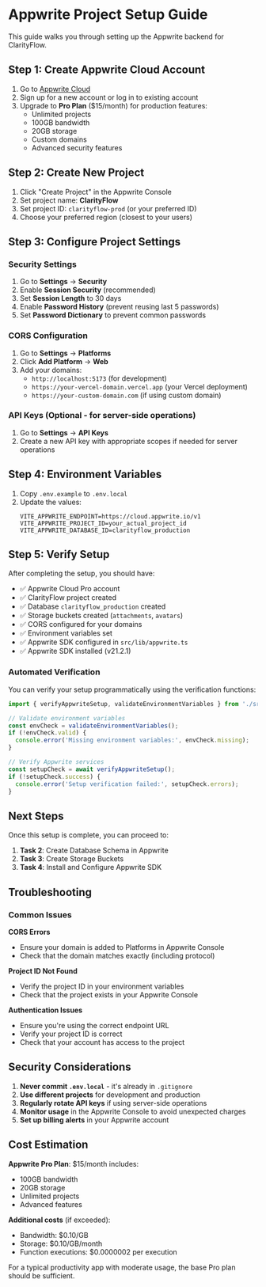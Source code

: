 # Appwrite Project Setup Guide

This guide walks you through setting up the Appwrite backend for ClarityFlow.

## Step 1: Create Appwrite Cloud Account

1. Go to [Appwrite Cloud](https://cloud.appwrite.io)
2. Sign up for a new account or log in to existing account
3. Upgrade to **Pro Plan** ($15/month) for production features:
   - Unlimited projects
   - 100GB bandwidth
   - 20GB storage
   - Custom domains
   - Advanced security features

## Step 2: Create New Project

1. Click "Create Project" in the Appwrite Console
2. Set project name: **ClarityFlow**
3. Set project ID: `clarityflow-prod` (or your preferred ID)
4. Choose your preferred region (closest to your users)

## Step 3: Configure Project Settings

### Security Settings
1. Go to **Settings** → **Security**
2. Enable **Session Security** (recommended)
3. Set **Session Length** to 30 days
4. Enable **Password History** (prevent reusing last 5 passwords)
5. Set **Password Dictionary** to prevent common passwords

### CORS Configuration
1. Go to **Settings** → **Platforms**
2. Click **Add Platform** → **Web**
3. Add your domains:
   - `http://localhost:5173` (for development)
   - `https://your-vercel-domain.vercel.app` (your Vercel deployment)
   - `https://your-custom-domain.com` (if using custom domain)

### API Keys (Optional - for server-side operations)
1. Go to **Settings** → **API Keys**
2. Create a new API key with appropriate scopes if needed for server operations

## Step 4: Environment Variables

1. Copy `.env.example` to `.env.local`
2. Update the values:
   ```env
   VITE_APPWRITE_ENDPOINT=https://cloud.appwrite.io/v1
   VITE_APPWRITE_PROJECT_ID=your_actual_project_id
   VITE_APPWRITE_DATABASE_ID=clarityflow_production
   ```

## Step 5: Verify Setup

After completing the setup, you should have:
- ✅ Appwrite Cloud Pro account
- ✅ ClarityFlow project created
- ✅ Database `clarityflow_production` created
- ✅ Storage buckets created (`attachments`, `avatars`)
- ✅ CORS configured for your domains
- ✅ Environment variables set
- ✅ Appwrite SDK configured in `src/lib/appwrite.ts`
- ✅ Appwrite SDK installed (v21.2.1)

### Automated Verification

You can verify your setup programmatically using the verification functions:

```typescript
import { verifyAppwriteSetup, validateEnvironmentVariables } from './src/lib/appwrite-setup-verification';

// Validate environment variables
const envCheck = validateEnvironmentVariables();
if (!envCheck.valid) {
  console.error('Missing environment variables:', envCheck.missing);
}

// Verify Appwrite services
const setupCheck = await verifyAppwriteSetup();
if (!setupCheck.success) {
  console.error('Setup verification failed:', setupCheck.errors);
}
```

## Next Steps

Once this setup is complete, you can proceed to:
1. **Task 2**: Create Database Schema in Appwrite
2. **Task 3**: Create Storage Buckets
3. **Task 4**: Install and Configure Appwrite SDK

## Troubleshooting

### Common Issues

**CORS Errors**
- Ensure your domain is added to Platforms in Appwrite Console
- Check that the domain matches exactly (including protocol)

**Project ID Not Found**
- Verify the project ID in your environment variables
- Check that the project exists in your Appwrite Console

**Authentication Issues**
- Ensure you're using the correct endpoint URL
- Verify your project ID is correct
- Check that your account has access to the project

## Security Considerations

1. **Never commit `.env.local`** - it's already in `.gitignore`
2. **Use different projects** for development and production
3. **Regularly rotate API keys** if using server-side operations
4. **Monitor usage** in the Appwrite Console to avoid unexpected charges
5. **Set up billing alerts** in your Appwrite account

## Cost Estimation

**Appwrite Pro Plan**: $15/month includes:
- 100GB bandwidth
- 20GB storage
- Unlimited projects
- Advanced features

**Additional costs** (if exceeded):
- Bandwidth: $0.10/GB
- Storage: $0.10/GB/month
- Function executions: $0.0000002 per execution

For a typical productivity app with moderate usage, the base Pro plan should be sufficient.